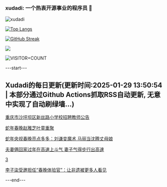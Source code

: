 ### xudadi: 一个热衷开源事业的程序员 👋

![xudadi](https://github-readme-stats-git-masterorgs-github-readme-stats-team.vercel.app/api?username=xudadi)

[![Top Langs](https://github-readme-stats.vercel.app/api/top-langs/?username=xudadi)](https://github.com/anuraghazra/github-readme-stats)

[![GitHub Streak](https://streak-stats.demolab.com?user=xudadi&locale=zh_Hans)](https://git.io/streak-stats)

![](https://raw.githubusercontent.com/xudadi/xudadi/main/assets/github-contribution-grid-snake.svg)

![VISITOR+COUNT](https://komarev.com/ghpvc/?username=xudadi&label=VISITOR+COUNT)


---start---

## Xudadi的每日更新(更新时间:2025-01-29 13:50:54 | 本部分通过Github Actions抓取RSS自动更新, 无意中实现了自动刷绿墙...)

[重庆市沙坪坝区新丝路小学校招聘教师公告](https://www.gongkaoleida.com/article/2277560)

[蛇年春晚赵雅芝叶童重聚](https://m.163.com/news/article/JN1473DS0001899O.html)

[蛇年央视春晚亮点多多：刘谦变魔术 马丽当沈腾丈母娘](https://m.163.com/news/article/JN0OLTVL051492T3.html)

[夫妻俩回家过年在高速上斗气 妻子气得步行出高速](https://m.163.com/news/article/JN0JR5JD051492T3.html)

[3](https://m.163.com/touch/news/sub/domestic)

[李子柒受邀担任“春晚体验官”：让非遗被更多人看见](https://m.163.com/news/article/JN08QLGK051492T3.html)

---end---
